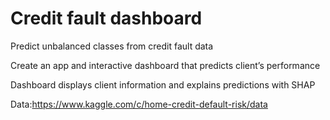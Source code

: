 # Credit fault dashboard

Predict unbalanced classes from credit fault data

Create an app and interactive dashboard that predicts client’s performance

Dashboard displays client information and explains predictions with SHAP

Data:https://www.kaggle.com/c/home-credit-default-risk/data
